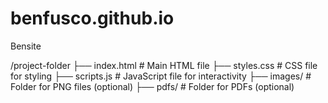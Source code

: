 # benfusco.github.io
Bensite


/project-folder
  ├── index.html    # Main HTML file
  ├── styles.css    # CSS file for styling
  ├── scripts.js    # JavaScript file for interactivity
  ├── images/       # Folder for PNG files (optional)
  ├── pdfs/         # Folder for PDFs (optional)
